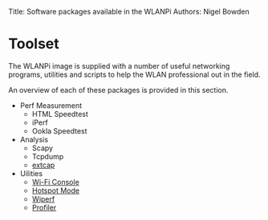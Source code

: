 Title: Software packages available in the WLANPi
Authors: Nigel Bowden

# Toolset

The WLANPi image is supplied with a number of useful networking programs, utilities and scripts to help the WLAN professional out in the field.

An overview of each of these packages is provided in this section.

- Perf Measurement
    - HTML Speedtest
    - iPerf
    - Ookla Speedtest
- Analysis
    - Scapy
    - Tcpdump
    - [extcap][extcap]
- Uilities
    - [Wi-Fi Console][wifi_console]
    - [Hotspot Mode][hotspot]
    - [Wiperf][wiperf]
    - [Profiler][profiler]


<!-- Link list -->
[wifi_console]: pkg_util_wconsole.md
[hotspot]: pkg_util_hotspot.md
[extcap]: pkg_analysis_extcap.md
[profiler]: pkg_util_profiler.md
[wiperf]: pkg_util_wiperf.md

